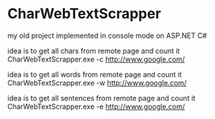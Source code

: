 # CharWebTextScrapper

my old project implemented in console mode on ASP.NET C#

idea is to get all chars from remote page and count it
CharWebTextScrapper.exe -c http://www.google.com/

idea is to get all words from remote page and count it
CharWebTextScrapper.exe -w http://www.google.com/

idea is to get all sentences from remote page and count it
CharWebTextScrapper.exe -e http://www.google.com/
